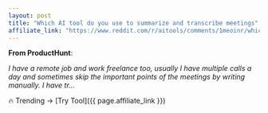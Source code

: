 ```yaml
---
layout: post
title: "Which AI tool do you use to summarize and transcribe meetings"
affiliate_link: "https://www.reddit.com/r/aitools/comments/1meoinr/which_ai_tool_do_you_use_to_summarize_and/?ref=autoverse&utm_source=autoverse"
---
```


**From ProductHunt**:  
*<!-- SC_OFF --><div class='md'><p>I have a remote job and work freelance too, usually I have multiple calls a day and sometimes skip the important points of the meetings by writing manually. I have tr...*

🔥 Trending → [Try Tool]({{ page.affiliate_link }})  

